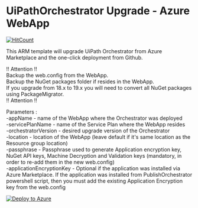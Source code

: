 # UiPathOrchestrator Upgrade - Azure WebApp
[![HitCount](http://hits.dwyl.io/hteo1337/hteo1337/UiPathOrchestrator.svg)](http://hits.dwyl.io/hteo1337/hteo1337/UiPathOrchestrator)

This ARM template will upgrade UiPath Orchestrator from Azure Marketplace and the one-click deployment from Github.</br>

!! Attention !!</br>
Backup the web.config from the WebApp.</br>
Backup the NuGet packages folder if resides in the WebApp. </br>
If you upgrade from 18.x to 19.x you will need to convert all NuGet packages using PackageMigrator.</br>
!! Attention !!</br>

Parameters :</br>
    -appName - name of the WebApp where the Orchestrator was deployed</br>
    -servicePlanName - name of the Service Plan where the WebApp resides</br>
    -orchestratorVersion - desired upgrade version of the Orchestrator</br>
    -location - location of the WebApp (leave default if it's same location as the Resource group location)</br>
    -passphrase - Passphrase used to generate Application encryption key, NuGet API keys, Machine Decryption and Validation keys (mandatory, in order to re-add them in the new web.config)</br>
    -applicationEncryptionKey - Optional if the application was installed via Azure Marketplace. If the application was installed from PublishOrchestrator powershell script, then you must add the existing Application Encryption key from the web.config</br>

[![Deploy to Azure](https://azuredeploy.net/deploybutton.png)](https://portal.azure.com/#create/Microsoft.Template/uri/https%3A%2F%2Fraw.githubusercontent.com%2FUiPath%2FInfrastructure%2Fmaster%2FAzure%2FOrchestrator%2FPaaS%2FUpgrade%2Fazuredeploy.json)